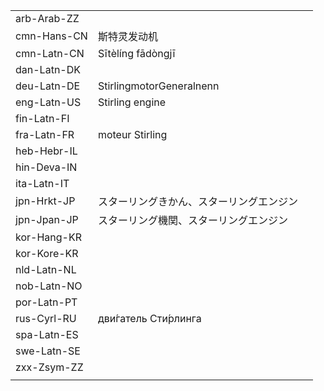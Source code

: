 | | | |
|-|-|-|
| arb-Arab-ZZ |  |  |
| cmn-Hans-CN | 斯特灵发动机 |  |
| cmn-Latn-CN | Sītèlíng fādòngjī |  |
| dan-Latn-DK |  |  |
| deu-Latn-DE | StirlingmotorGeneralnenn |  |
| eng-Latn-US | Stirling engine |  |
| fin-Latn-FI |  |  |
| fra-Latn-FR | moteur Stirling |  |
| heb-Hebr-IL |  |  |
| hin-Deva-IN |  |  |
| ita-Latn-IT |  |  |
| jpn-Hrkt-JP | スターリングきかん、スターリングエンジン |  |
| jpn-Jpan-JP | スターリング機関、スターリングエンジン |  |
| kor-Hang-KR |  |  |
| kor-Kore-KR |  |  |
| nld-Latn-NL |  |  |
| nob-Latn-NO |  |  |
| por-Latn-PT |  |  |
| rus-Cyrl-RU | дви́гатель Сти́рлинга |  |
| spa-Latn-ES |  |  |
| swe-Latn-SE |  |  |
| zxx-Zsym-ZZ |  |  |
|  |  |  |
